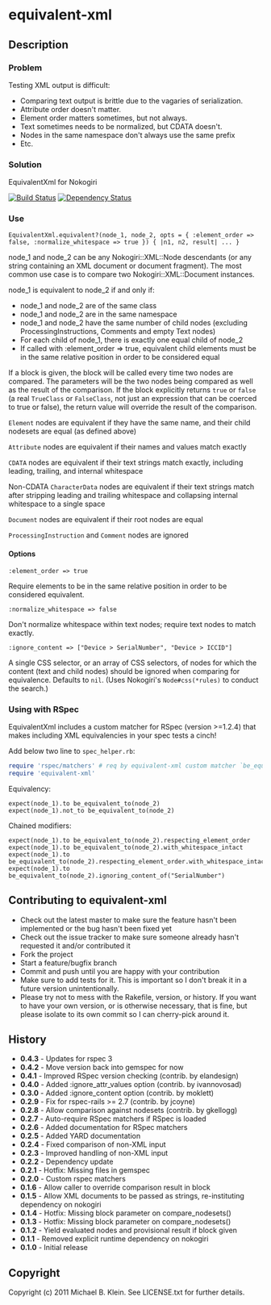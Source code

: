 # equivalent-xml

## Description

### Problem

Testing XML output is difficult:

* Comparing text output is brittle due to the vagaries of serialization.
* Attribute order doesn't matter.
* Element order matters sometimes, but not always. 
* Text sometimes needs to be normalized, but CDATA doesn't.
* Nodes in the same namespace don't always use the same prefix
* Etc.

### Solution

EquivalentXml for Nokogiri

[![Build Status](https://secure.travis-ci.org/mbklein/equivalent-xml.png)](http://travis-ci.org/mbklein/equivalent-xml)
[![Dependency Status](https://gemnasium.com/mbklein/equivalent-xml.png)](https://gemnasium.com/mbklein/equivalent-xml)

### Use
    EquivalentXml.equivalent?(node_1, node_2, opts = { :element_order => false, :normalize_whitespace => true }) { |n1, n2, result| ... }

node_1 and node_2 can be any Nokogiri::XML::Node descendants (or any string 
containing an XML document or document fragment). The most common use case is 
to compare two Nokogiri::XML::Document instances.

node_1 is equivalent to node_2 if and only if:

* node_1 and node_2 are of the same class
* node_1 and node_2 are in the same namespace
* node_1 and node_2 have the same number of child nodes
  (excluding ProcessingInstructions, Comments and empty Text nodes)
* For each child of node_1, there is exactly one equal child of node_2
* If called with :element_order => true, equivalent child elements must be
  in the same relative position in order to be considered equal

If a block is given, the block will be called every time two nodes are compared. The parameters will be 
the two nodes being compared as well as the result of the comparison. If the block explicitly returns 
`true` or `false` (a real `TrueClass` or `FalseClass`, not just an expression that can be coerced to
true or false), the return value will override the result of the comparison.

`Element` nodes are equivalent if they have the same name, and their 
child nodesets are equal (as defined above)

`Attribute` nodes are equivalent if their names and values match exactly

`CDATA` nodes are equivalent if their text strings match exactly,
including leading, trailing, and internal whitespace

Non-CDATA `CharacterData` nodes are equivalent if their text strings 
match after stripping leading and trailing whitespace and collapsing 
internal whitespace to a single space

`Document` nodes are equivalent if their root nodes are equal

`ProcessingInstruction` and `Comment` nodes are ignored

#### Options

    :element_order => true

Require elements to be in the same relative position in order to be
considered equivalent.

    :normalize_whitespace => false

Don't normalize whitespace within text nodes; require text nodes to 
match exactly.

    :ignore_content => ["Device > SerialNumber", "Device > ICCID"]

A single CSS selector, or an array of CSS selectors, of nodes for which the content (text and child
nodes) should be ignored when comparing for equivalence.  Defaults to `nil`.  (Uses Nokogiri's
`Node#css(*rules)` to conduct the search.)

### Using with RSpec

EquivalentXml includes a custom matcher for RSpec (version >=1.2.4) that makes including XML
equivalencies in your spec tests a cinch!

Add below two line to `spec_helper.rb`:

```ruby
require 'rspec/matchers' # req by equivalent-xml custom matcher `be_equivalent_to`
require 'equivalent-xml'
```

Equivalency:

    expect(node_1).to be_equivalent_to(node_2)
    expect(node_1).not_to be_equivalent_to(node_2)

Chained modifiers:

    expect(node_1).to be_equivalent_to(node_2).respecting_element_order
    expect(node_1).to be_equivalent_to(node_2).with_whitespace_intact
    expect(node_1).to be_equivalent_to(node_2).respecting_element_order.with_whitespace_intact
    expect(node_1).to be_equivalent_to(node_2).ignoring_content_of("SerialNumber")

## Contributing to equivalent-xml
 
* Check out the latest master to make sure the feature hasn't been implemented or the bug hasn't been fixed yet
* Check out the issue tracker to make sure someone already hasn't requested it and/or contributed it
* Fork the project
* Start a feature/bugfix branch
* Commit and push until you are happy with your contribution
* Make sure to add tests for it. This is important so I don't break it in a future version unintentionally.
* Please try not to mess with the Rakefile, version, or history. If you want to have your own version, or is 
  otherwise necessary, that is fine, but please isolate to its own commit so I can cherry-pick around it.

## History

- <b>0.4.3</b> - Updates for rspec 3
- <b>0.4.2</b> - Move version back into gemspec for now
- <b>0.4.1</b> - Improved RSpec version checking (contrib. by elandesign)
- <b>0.4.0</b> - Added :ignore_attr_values option (contrib. by ivannovosad)
- <b>0.3.0</b> - Added :ignore_content option (contrib. by moklett)
- <b>0.2.9</b> - Fix for rspec-rails >= 2.7 (contrib. by jcoyne)
- <b>0.2.8</b> - Allow comparison against nodesets (contrib. by gkellogg)
- <b>0.2.7</b> - Auto-require RSpec matchers if RSpec is loaded
- <b>0.2.6</b> - Added documentation for RSpec matchers
- <b>0.2.5</b> - Added YARD documentation
- <b>0.2.4</b> - Fixed comparison of non-XML input
- <b>0.2.3</b> - Improved handling of non-XML input
- <b>0.2.2</b> - Dependency update
- <b>0.2.1</b> - Hotfix: Missing files in gemspec
- <b>0.2.0</b> - Custom rspec matchers
- <b>0.1.6</b> - Allow caller to override comparison result in block
- <b>0.1.5</b> - Allow XML documents to be passed as strings, re-instituting dependency on nokogiri
- <b>0.1.4</b> - Hotfix: Missing block parameter on compare_nodesets()
- <b>0.1.3</b> - Hotfix: Missing block parameter on compare_nodesets()
- <b>0.1.2</b> - Yield evaluated nodes and provisional result if block given
- <b>0.1.1</b> - Removed explicit runtime dependency on nokogiri
- <b>0.1.0</b> - Initial release

## Copyright

Copyright (c) 2011 Michael B. Klein. See LICENSE.txt for further details.

